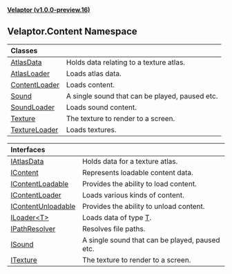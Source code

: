 #### [Velaptor (v1.0.0-preview.16)](./namespaces.md 'Velaptor Namespaces')

## Velaptor.Content Namespace

| Classes | |
| :--- | :--- |
| [AtlasData](./Velaptor.Content.AtlasData.md 'Velaptor.Content.AtlasData') | Holds data relating to a texture atlas. |
| [AtlasLoader](./Velaptor.Content.AtlasLoader.md 'Velaptor.Content.AtlasLoader') | Loads atlas data. |
| [ContentLoader](./Velaptor.Content.ContentLoader.md 'Velaptor.Content.ContentLoader') | Loads content. |
| [Sound](./Velaptor.Content.Sound.md 'Velaptor.Content.Sound') | A single sound that can be played, paused etc. |
| [SoundLoader](./Velaptor.Content.SoundLoader.md 'Velaptor.Content.SoundLoader') | Loads sound content. |
| [Texture](./Velaptor.Content.Texture.md 'Velaptor.Content.Texture') | The texture to render to a screen. |
| [TextureLoader](./Velaptor.Content.TextureLoader.md 'Velaptor.Content.TextureLoader') | Loads textures. |

| Interfaces | |
| :--- | :--- |
| [IAtlasData](./Velaptor.Content.IAtlasData.md 'Velaptor.Content.IAtlasData') | Holds data for a texture atlas. |
| [IContent](./Velaptor.Content.IContent.md 'Velaptor.Content.IContent') | Represents loadable content data. |
| [IContentLoadable](./Velaptor.Content.IContentLoadable.md 'Velaptor.Content.IContentLoadable') | Provides the ability to load content. |
| [IContentLoader](./Velaptor.Content.IContentLoader.md 'Velaptor.Content.IContentLoader') | Loads various kinds of content. |
| [IContentUnloadable](./Velaptor.Content.IContentUnloadable.md 'Velaptor.Content.IContentUnloadable') | Provides the ability to unload content. |
| [ILoader&lt;T&gt;](./Velaptor.Content.ILoader_T_.md 'Velaptor.Content.ILoader<T>') | Loads data of type [T](./Velaptor.Content.ILoader_T_.md#Velaptor.Content.ILoader_T_.T 'Velaptor.Content.ILoader<T>.T'). |
| [IPathResolver](./Velaptor.Content.IPathResolver.md 'Velaptor.Content.IPathResolver') | Resolves file paths. |
| [ISound](./Velaptor.Content.ISound.md 'Velaptor.Content.ISound') | A single sound that can be played, paused etc. |
| [ITexture](./Velaptor.Content.ITexture.md 'Velaptor.Content.ITexture') | The texture to render to a screen. |
